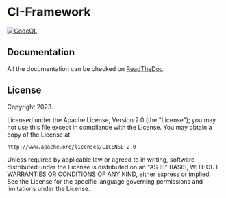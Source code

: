 # CI-Framework
[![CodeQL](https://github.com/openstack-k8s-operators/ci-framework/actions/workflows/codeql.yml/badge.svg)](https://github.com/openstack-k8s-operators/ci-framework/actions/workflows/codeql.yml)

## Documentation
All the documentation can be checked on [ReadTheDoc](https://ci-framework.readthedocs.io/en/latest/).

## License
Copyright 2023.

Licensed under the Apache License, Version 2.0 (the "License");
you may not use this file except in compliance with the License.
You may obtain a copy of the License at

    http://www.apache.org/licenses/LICENSE-2.0

Unless required by applicable law or agreed to in writing, software
distributed under the License is distributed on an "AS IS" BASIS,
WITHOUT WARRANTIES OR CONDITIONS OF ANY KIND, either express or implied.
See the License for the specific language governing permissions and
limitations under the License.
